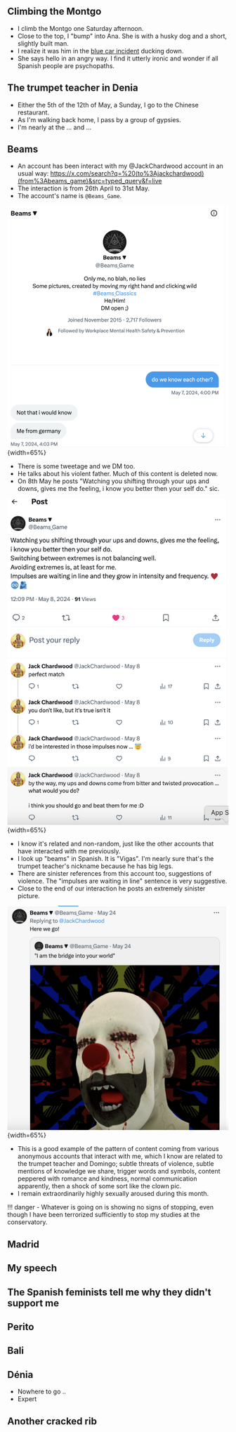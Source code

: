 ## Climbing the Montgo

- I climb the Montgo one Saturday afternoon.
- Close to the top, I "bump" into Ana. She is with a husky dog and a short, slightly built man.
- I realize it was him in the [blue car incident](../2023/november.md#ana-in-the-blue-van) ducking down.
- She says hello in an angry way. I find it utterly ironic and wonder if all Spanish people are psychopaths.

## The trumpet teacher in Denia

- Either the 5th of the 12th of May, a Sunday, I go to the Chinese restaurant.
- As I'm walking back home, I pass by a group of gypsies.
- I'm nearly at the ... and ...

## Beams

- An account has been interact with my @JackChardwood account in an usual way: https://x.com/search?q=%20(to%3Ajackchardwood)(from%3Abeams_game)&src=typed_query&f=live
- The interaction is from 26th April to 31st May.
- The account's name is `@Beams_Game`.

![Beams](../../content/images/beams-games.png){width=65%}

- There is some tweetage and we DM too.
- He talks about his violent father. Much of this content is deleted now.
- On 8th May he posts "Watching you shifting through your ups and downs, gives me the feeling, i know you better then your self do." sic.

![Beams ups and downs](../../content/tweets/beams-ups-and-downs.png){width=65%}

- I know it's related and non-random, just like the other accounts that have interacted with me previously.
- I look up "beams" in Spanish. It is "Vigas". I'm nearly sure that's the trumpet teacher's nickname because he has big legs.
- There are sinister references from this account too, suggestions of violence. The "impulses are waiting in line" sentence is very suggestive.
- Close to the end of our interaction he posts an extremely sinister picture.

![Beams clown](../../content/tweets/beams-clown.png){width=65%}

- This is a good example of the pattern of content coming from various anonymous accounts that interact with me, which I know are related to the trumpet teacher and Domingo; subtle threats of violence, subtle mentions of knowledge we share, trigger words and symbols, content peppered with romance and kindness, normal communication apparently, then a shock of some sort like the clown pic.
- I remain extraordinarily highly sexually aroused during this month.

!!! danger
    - Whatever is going on is showing no signs of stopping, even though I have been terrorized sufficiently to stop my studies at the conservatory.

## Madrid

## My speech

## The Spanish feminists tell me why they didn't support me

## Perito

## Bali

## Dénia

- Nowhere to go ..
- Expert

## Another cracked rib